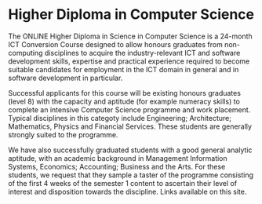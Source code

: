 # Higher Diploma in Computer Science

 The ONLINE Higher Diploma in Science in Computer Science is a 24-month ICT Conversion Course designed to allow honours graduates from non-computing disciplines to acquire the industry-relevant ICT and software development skills, expertise and practical experience required to become suitable candidates for employment in the ICT domain in general and in software development in particular. 

 Successful applicants for this course will be existing honours graduates (level 8) with the capacity and aptitude (for example numeracy skills) to complete an intensive Computer Science programme and work placement. Typical disciplines in this categoty include Engineering; Architecture; Mathematics, Physics and Financial Services. These students are generally strongly suited to the programme.

 We have also successfully graduated students with a good general analytic aptitude, with an academic background in Management Information Systems, Economics; Accounting; Business and the Arts. For these students, we request that they sample a taster of the programme consisting of the first 4 weeks of the semester 1 content to ascertain their level of interest and disposition towards the discipline. Links available on this site.